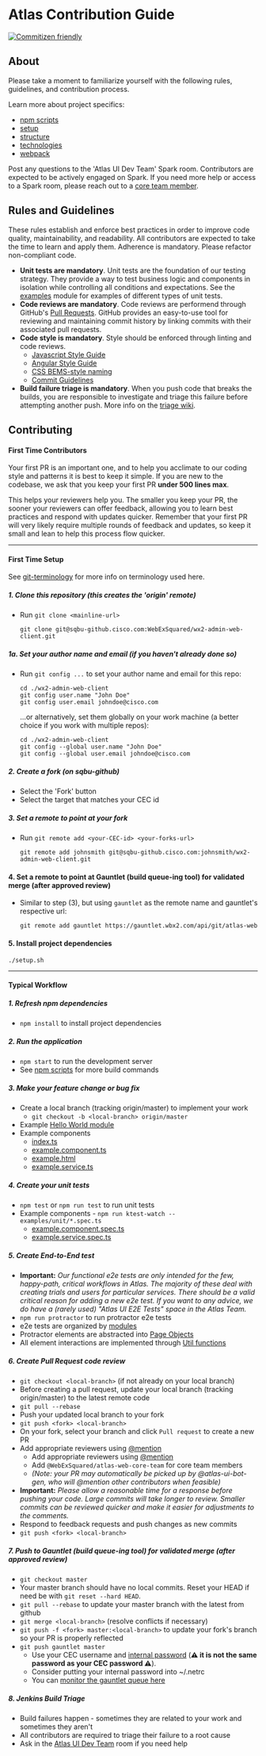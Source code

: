 # Atlas Contribution Guide
[![Commitizen friendly](https://img.shields.io/badge/commitizen-friendly-brightgreen.svg)](http://commitizen.github.io/cz-cli/)

## About

Please take a moment to familiarize yourself with the following rules, guidelines, and contribution process.

Learn more about project specifics:
* [npm scripts](docs/npm-scripts.md)
* [setup](docs/setup.md)
* [structure](docs/structure.md)
* [technologies](docs/technology.md)
* [webpack](docs/webpack.md)

Post any questions to the 'Atlas UI Dev Team' Spark room. Contributors are expected to be actively engaged on Spark. If you need more help or access to a Spark room, please reach out to a [core team member](http://cs.co/atlas-triage#im-still-stuck-who-can-i-contact).

## Rules and Guidelines

These rules establish and enforce best practices
in order to improve code quality, maintainability, and readability.
All contributors are expected to take the time to learn and apply them.
Adherence is mandatory. Please refactor non-compliant code.

* **Unit tests are mandatory**.  Unit tests are the foundation of our testing strategy.
  They provide a way to test business logic and components in isolation while controlling all conditions and expectations.
  See the [examples](examples/unit) module for examples of different types of unit tests.
* **Code reviews are mandatory**. Code reviews are performend through GitHub's [Pull Requests](https://help.github.com/articles/using-pull-requests/).
  GitHub provides an easy-to-use tool for reviewing and maintaining commit history by linking commits
  with their associated pull requests.
* **Code style is mandatory**. Style should be enforced through linting and code reviews.
  * [Javascript Style Guide](https://github.com/airbnb/javascript/tree/master/es5)
  * [Angular Style Guide](https://github.com/johnpapa/angular-styleguide/tree/master/a1)
  * [CSS BEMS-style naming](http://getbem.com/naming/)
  * [Commit Guidelines](https://sqbu-github.cisco.com/WebExSquared/wx2-admin-web-client/wiki/How-to-commit-changes)
* **Build failure triage is mandatory**. When you push code that breaks the builds, you are responsible to investigate
  and triage this failure before attempting another push. More info on the [triage wiki](http://cs.co/atlas-triage).

## Contributing

#### First Time Contributors

Your first PR is an important one, and to help you acclimate to our coding style and patterns it is
best to keep it simple. If you are new to the codebase, we ask that you keep your first PR **under
500 lines max**.

This helps your reviewers help you. The smaller you keep your PR, the sooner your reviewers can
offer feedback, allowing you to learn best practices and respond with updates quicker. Remember that
your first PR will very likely require multiple rounds of feedback and updates, so keep it small and
lean to help this process flow quicker.

----

#### First Time Setup

See [git-terminology](https://sqbu-github.cisco.com/WebExSquared/wx2-admin-web-client/wiki/Git-terminology) for more info on terminology used here.

##### 1. Clone this repository (this creates the 'origin' remote)
* Run `git clone <mainline-url>`

  ```
  git clone git@sqbu-github.cisco.com:WebExSquared/wx2-admin-web-client.git
  ```

##### 1a. Set your author name and email (if you haven't already done so)
* Run `git config ...` to set your author name and email for this repo:

  ```
  cd ./wx2-admin-web-client
  git config user.name "John Doe"
  git config user.email johndoe@cisco.com
  ```

  ...or alternatively, set them globally on your work machine (a better choice if you work with multiple repos):

  ```
  cd ./wx2-admin-web-client
  git config --global user.name "John Doe"
  git config --global user.email johndoe@cisco.com
  ```

##### 2. Create a fork (on sqbu-github)
* Select the 'Fork' button
* Select the target that matches your CEC id

##### 3. Set a remote to point at your fork
* Run `git remote add <your-CEC-id> <your-forks-url>`

  ```
  git remote add johnsmith git@sqbu-github.cisco.com:johnsmith/wx2-admin-web-client.git
  ```

#### 4. Set a remote to point at Gauntlet (build queue-ing tool) for validated merge (after approved review)
* Similar to step (3), but using `gauntlet` as the remote name and gauntlet's respective url:

  ```
  git remote add gauntlet https://gauntlet.wbx2.com/api/git/atlas-web
  ```

#### 5. Install project dependencies

```
./setup.sh
```

----

#### Typical Workflow

##### 1. Refresh npm dependencies

  * `npm install` to install project dependencies

##### 2. Run the application
  * `npm start` to run the development server
  * See [npm scripts](docs/npm-scripts.md) for more build commands

##### 3. Make your feature change or bug fix
  * Create a local branch (tracking origin/master) to implement your work
    * `git checkout -b <local-branch> origin/master`
  * Example [Hello World module](docs/hello-world.md)
  * Example components
    * [index.ts](examples/unit/index.ts)
    * [example.component.ts](examples/unit/example.component.ts)
    * [example.html](examples/unit/example.html)
    * [example.service.ts](examples/unit/example.service.ts)

##### 4. Create your unit tests
  * `npm test` or `npm run test` to run unit tests
  * Example components - `npm run ktest-watch -- examples/unit/*.spec.ts`
    * [example.component.spec.ts](examples/unit/example.component.spec.ts)
    * [example.service.spec.ts](examples/unit/example.service.spec.ts)

##### 5. Create End-to-End test
  * **Important:** *Our functional e2e tests are only intended for the few, happy-path, critical workflows in Atlas. The majority of these deal with creating trials and users for particular services.  There should be a valid critical reason for adding a new e2e test. If you want to any advice, we do have a (rarely used) "Atlas UI E2E Tests" space in the Atlas Team.*
  * `npm run protractor` to run protractor e2e tests
  * e2e tests are organized by [modules](test/e2e-protractor)
  * Protractor elements are abstracted into [Page Objects](test/e2e-protractor/pages)
  * All element interactions are implemented through [Util functions](test/e2e-protractor/utils/test.utils.js)

##### 6. Create Pull Request code review
  * `git checkout <local-branch>` (if not already on your local branch)
  * Before creating a pull request, update your local branch (tracking origin/master) to the latest remote code
  * `git pull --rebase`
  * Push your updated local branch to your fork
  * `git push <fork> <local-branch>`
  * On your fork, select your branch and click `Pull request` to create a new PR
  * Add appropriate reviewers using [@mention](https://github.com/blog/821-mention-somebody-they-re-notified)
    * Add appropriate reviewers using [@mention](https://github.com/blog/821-mention-somebody-they-re-notified)
    * Add `@WebExSquared/atlas-web-core-team` for core team members
    * *(Note: your PR may automatically be picked up by @atlas-ui-bot-gen, who will @mention other contributors when feasible)*
  * **Important:** *Please allow a reasonable time for a response before pushing your code.  Large commits will take longer to review.  Smaller commits can be reviewed quicker and make it easier for adjustments to the comments.*
  * Respond to feedback requests and push changes as new commits
  * `git push <fork> <local-branch>`

##### 7. Push to Gauntlet (build queue-ing tool) for validated merge (after approved review)
  * `git checkout master`
  * Your master branch should have no local commits. Reset your HEAD if need be with `git reset --hard HEAD`.
  * `git pull --rebase` to update your master branch with the latest from github
  * `git merge <local-branch>` (resolve conflicts if necessary)
  * `git push -f <fork> master:<local-branch>` to update your fork's branch so your PR is properly reflected
  * `git push gauntlet master`
    * Use your CEC username and [internal password](https://sqbu-jenkins-01.cisco.com:8443/job/utilities/job/internal-utilities-password-changer/) (**:warning: it is not the same password as your CEC password :warning:**).
    * Consider putting your internal password into ~/.netrc
    * You can [monitor the gauntlet queue here](https://gauntlet.wbx2.com/queue.html?queue=atlas-web)

##### 8. Jenkins Build Triage
  * Build failures happen - sometimes they are related to your work and sometimes they aren't
  * All contributors are required to triage their failure to a root cause
  * Ask in the [Atlas UI Dev Team](https://web.ciscospark.com/rooms/c326a730-826b-11e5-9361-3daf1bba596b/chat) room if you need help
